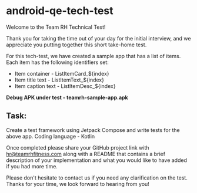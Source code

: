 # android-qe-tech-test

Welcome to the Team RH Technical Test!

Thank you for taking the time out of your day for the initial interview, and we appreciate you putting together this short take-home test. 

For this tech-test, we have created a sample app that has a list of items. Each item has the following identifiers set:
* Item container - ListItemCard_${index}
* Item title text - ListItemText_${index}
* Item caption text - ListItemDesc_${index}

**Debug APK under test - teamrh-sample-app.apk**

## Task: 
Create a test framework using Jetpack Compose and write tests for the above app. 
Coding language - Kotlin

Once completed please share your GitHub project link with hr@teamrhfitness.com along with a README that contains a brief description of your implementation and what you would like to have added if you had more time.

Please don't hesitate to contact us if you need any clarification on the test. Thanks for your time, we look forward to hearing from you!

